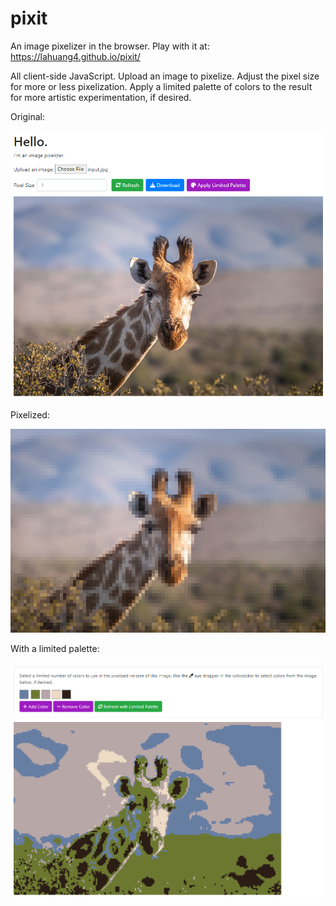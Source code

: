 # pixit

An image pixelizer in the browser. Play with it at: https://lahuang4.github.io/pixit/

All client-side JavaScript. Upload an image to pixelize. Adjust the pixel size for more or less pixelization. Apply a limited palette of colors to the result for more artistic experimentation, if desired.

Original:

![original image of a giraffe](examples/giraffe_original.png)

Pixelized:

![pixelized image of a giraffe](examples/giraffe_pixelized.png)

With a limited palette:

![limited palette image of a giraffe](examples/giraffe_limited_palette.png)
